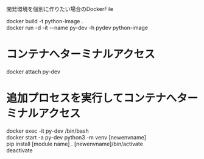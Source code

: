 開発環境を個別に作りたい場合のDockerFile

docker build -t python-image .  
docker run -d -it --name py-dev  -h pydev python-image  
# コンテナへターミナルアクセス
docker attach py-dev
# 追加プロセスを実行してコンテナへターミナルアクセス
docker exec -it py-dev /bin/bash  
docker start -a py-dev
python3 -m venv [newenvname]  
pip install [module name]
. [newenvname]/bin/activate  
deactivate
